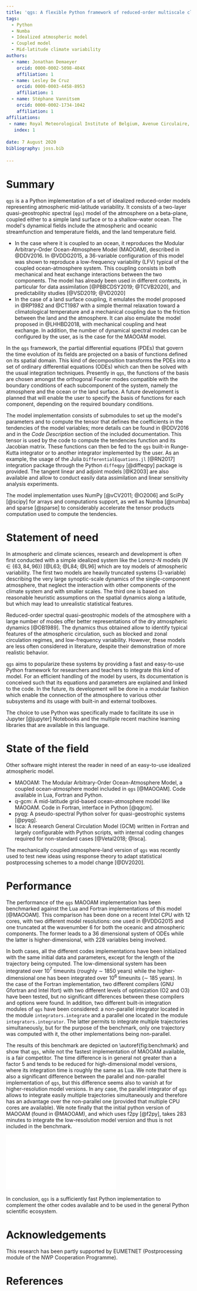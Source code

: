 ```yaml
---
title: 'qgs: A flexible Python framework of reduced-order multiscale climate models'
tags:
  - Python
  - Numba
  - Idealized atmospheric model
  - Coupled model
  - Mid-latitude climate variability
authors:
  - name: Jonathan Demaeyer
    orcid: 0000-0002-5098-404X 
    affiliation: 1
  - name: Lesley De Cruz
    orcid: 0000-0003-4458-8953
    affiliation: 1
  - name: Stéphane Vannitsem 
    orcid: 0000-0002-1734-1042
    affiliation: 1
affiliations:
 - name: Royal Meteorological Institute of Belgium, Avenue Circulaire, 3, 1180 Brussels, Belgium
   index: 1

date: 7 August 2020
bibliography: joss.bib

---
```


# Summary

`qgs` is a a Python implementation of a set of idealized reduced-order models representing atmospheric mid-latitude variability. 
It consists of a two-layer *q*uasi-*g*eostrophic *s*pectral (`qgs`) model of the atmosphere on a beta-plane, coupled either to a simple land surface or to a shallow-water ocean. 
The model's dynamical fields include the atmospheric and oceanic streamfunction and temperature fields, and the land temperature field.

* In the case where it is coupled to an ocean, it reproduces the Modular Arbitrary-Order Ocean-Atmosphere Model (MAOOAM), described in @DDV2016. In @VDDG2015, a 36-variable configuration of this model was shown to reproduce a 
low-frequency variability (LFV) typical of the coupled ocean-atmosphere system. 
This coupling consists in both mechanical and heat exchange interactions between the two components. 
The model has already been used in different contexts, in particular for data assimilation [@PBBCDSY2019; @TCVB2020], 
and predictability studies [@VSD2019; @VD2020]
* In the case of a land surface coupling, it emulates the model proposed in @RP1982 and @CT1987 with a simple thermal relaxation toward a climatological temperature and a mechanical coupling due to the 
friction between the land and the atmosphere. It can also emulate the model proposed in @LHHBD2018, with mechanical coupling and heat exchange. In addition, the number of dynamical spectral modes can be configured by the user, as is the case for the MAOOAM model.

In the `qgs` framework, the partial differential equations (PDEs) that govern the time evolution of its fields are projected on a basis of functions defined on its 
spatial domain. 
This kind of decomposition transforms the PDEs into a set of ordinary differential equations (ODEs) which can then be solved with the usual integration techniques.
Presently in `qgs`, the functions of the basis are chosen amongst the orthogonal Fourier modes compatible with the boundary conditions of each subcomponent of the system, namely the atmosphere and the ocean or the land surface. 
A future development is planned that will enable the user to specify the basis of functions for each component, depending on the required boundary conditions.

The model implementation consists of submodules to set up the model's parameters and to compute the tensor that defines the coefficients in the tendencies of the model variables; more details can be found in @DDV2016 and in the *Code Description* section of the included documentation.
This tensor is used by the code to compute the tendencies function and its Jacobian matrix. These functions can then be fed to the `qgs` built-in Runge-Kutta integrator or 
to another integrator implemented by the user. As an example, the usage of the Julia `DifferentialEquations.jl` [@RN2017] integration package through the Python `diffeqpy` [@diffeqpy] package is provided.
The tangent linear and adjoint models [@K2003] are also available and allow to conduct easily data assimilation and linear sensitivity analysis experiments.

The model implementation uses NumPy [@vCV2011; @O2006] and SciPy [@scipy] for arrays and computations support, as well as Numba [@numba] and sparse [@sparse] to considerably accelerate the tensor products computation used to compute the tendencies.


# Statement of need

In atmospheric and climate sciences, research and development is often first conducted with a simple idealized system like the Lorenz-$N$ models ($N \in \{63, 84, 96\}$) [@L63; @L84; @L96] which are toy models of atmospheric variability. 
The first two models are heavily truncated systems (3-variable) describing the very large synoptic-scale dynamics of the single-component atmosphere, that neglect the interaction with other components of the climate system and with smaller scales.
The third one is based on reasonable heuristic assumptions on the spatial dynamics along a latitude, but which may lead to unrealistic statistical features. 

Reduced-order spectral quasi-geostrophic models of the atmosphere with a large number of modes offer better representations of the dry atmospheric dynamics [@OB1989]. 
The dynamics thus obtained allow to identify typical features of the atmospheric circulation, such as blocked and zonal circulation regimes, and low-frequency variability.
However, these models are less often considered in literature, despite their demonstration of more realistic behavior.

`qgs` aims to popularize these systems by providing a fast and easy-to-use Python framework for researchers and teachers to integrate this kind of model. 
For an efficient handling of the model by users, its documentation is conceived such that its equations and parameters are explained and linked to the code.
In the future, its development will be done in a modular fashion which enable the connection of the atmosphere to various other subsystems and its usage with built-in and external toolboxes.

The choice to use Python was specifically made to facilitate its use in Jupyter [@jupyter] Notebooks and the multiple recent machine learning libraries that are available in this
language.

# State of the field

Other software might interest the reader in need of an easy-to-use idealized atmospheric model.

* MAOOAM: The Modular Arbitrary-Order Ocean-Atmosphere Model, a coupled ocean-atmosphere model included in `qgs` [@MAOOAM]. 
          Code available in Lua, Fortran and Python.
* q-gcm: A mid-latitude grid-based ocean-atmosphere model like MAOOAM. Code in Fortran, interface in Python [@qgcm].
* pyqg: A pseudo-spectral Python solver for quasi-geostrophic systems [@pyqg].
* Isca: A research General Circulation Model (GCM) written in Fortran and largely
        configurable with Python scripts, with internal coding changes required for non-standard cases [@Vetal2018; @Isca].

The mechanically coupled atmosphere-land version of `qgs` was recently used to test new ideas using response theory to adapt statistical postprocessing schemes to a model change [@DV2020].

# Performance

The performance of the `qgs` MAOOAM implementation has been benchmarked against the Lua and Fortran implementations of this model [@MAOOAM].
This comparison has been done on a recent Intel CPU with 12 cores, with two different model resolutions: one used in @VDDG2015 and one truncated at the wavenumber 6 for both the oceanic and atmospheric components.
The former leads to a 36 dimensional system of ODEs while the latter is higher-dimensional, with 228 variables being involved.
 
In both cases, all the different codes implementations have been initialized with the same initial data and parameters, except for the length of the trajectory being computed. 
The low-dimensional system has been integrated over 10$^7$ timeunits (roughly $\sim$ 1850 years) while the higher-dimensional one has been integrated over 10$^6$ timeunits ($\sim$ 185 years).
In the case of the Fortran implementation, two different compilers (GNU Gfortran and Intel Ifort) with two different levels of optimization (O2 and O3) have been tested, but no significant differences between these compilers and options were found.
In addition, two different built-in integration modules of `qgs` have been considered: a non-parallel integrator located in the module `integrators.integrate` and a parallel one located in the module `integrators.integrator`.
The latter permits to integrate multiple trajectories simultaneously, but for the purpose of the benchmark, only one trajectory was computed with it, the other implementations being non-parallel.

The results of this benchmark are depicted on \autoref{fig:benchmark} and show that `qgs`, while not the fastest implementation of MAOOAM available, is a fair competitor. 
The time difference is in general not greater than a factor 5 and tends to be reduced for high-dimensional model versions, where its integration time is 
roughly the same as Lua. We note that there is also a significant difference between the parallel and non-parallel implementation of `qgs`, but this difference seems also to vanish at for higher-resolution model versions.
In any case, the parallel integrator of `qgs` allows to integrate easily multiple trajectories simultaneously and therefore has an advantage over the non-parallel one (provided that multiple CPU cores are available).
We note finally that the initial python version of MAOOAM (found in @MAOOAM), and which uses f2py [@f2py], takes 283 minutes to integrate the low-resolution model version and thus is not included in the benchmark.

![Computational times in seconds of different MAOOAM implementations: (a) times to compute a 10$^7$ timeunits trajectory with a low-order model version (36 variables). (b) times to compute a 10$^6$ timeunits trajectory with a higher-order model version (228 variables). \label{fig:benchmark}](timing_results.pdf)
 
In conclusion, `qgs` is a sufficiently fast Python implementation to complement the other codes available and to be used in the general Python scientific ecosystem.

 
# Acknowledgements

This research has been partly supported by EUMETNET (Postprocessing module of the NWP Cooperation Programme).

# References
